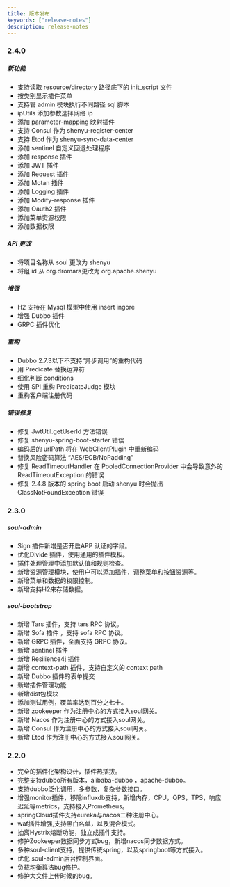 ```yaml
---
title: 版本发布
keywords: ["release-notes"]
description: release-notes
---
```


### 2.4.0

##### 新功能
- 支持读取 resource/directory 路径底下的 init_script 文件
- 按类别显示插件菜单
- 支持管 admin 模块执行不同路径 sql 脚本
- ipUtils 添加参数选择网络 ip
- 添加 parameter-mapping 映射插件
- 支持 Consul 作为 shenyu-register-center
- 支持 Etcd 作为 shenyu-sync-data-center
- 添加 sentinel 自定义回退处理程序
- 添加 response 插件
- 添加 JWT 插件
- 添加 Request 插件
- 添加 Motan 插件
- 添加 Logging 插件
- 添加 Modify-response 插件
- 添加 Oauth2 插件
- 添加菜单资源权限
- 添加数据权限

##### API 更改

- 将项目名称从 soul 更改为 shenyu
- 将组 id 从 org.dromara更改为 org.apache.shenyu

##### 增强

- H2 支持在 Mysql 模型中使用 insert ingore
- 增强 Dubbo 插件
- GRPC 插件优化

##### 重构

- Dubbo 2.7.3以下不支持“异步调用”的重构代码
- 用 Predicate 替换运算符
- 细化判断 conditions 
- 使用 SPI 重构 PredicateJudge 模块
- 重构客户端注册代码

##### 错误修复

- 修复 JwtUtil.getUserId 方法错误
- 修复 shenyu-spring-boot-starter 错误
- 编码后的 urlPath 将在 WebClientPlugin 中重新编码
- 替换风险密码算法 “AES/ECB/NoPadding”
- 修复 ReadTimeoutHandler 在 PooledConnectionProvider 中会导致意外的 ReadTimeoutException 的错误
- 修复 2.4.8 版本的 spring boot 启动 shenyu 时会抛出 ClassNotFoundException 错误

### 2.3.0

##### soul-admin

- Sign 插件新增是否开启APP 认证的字段。
- 优化Divide 插件，使用通用的插件模板。
- 插件处理管理中添加默认值和规则检查。
- 新增资源管理模块，使用户可以添加插件，调整菜单和按钮资源等。
- 新增菜单和数据的权限控制。
- 新增支持H2来存储数据。

##### soul-bootstrap

- 新增 Tars 插件，支持 tars RPC 协议。
- 新增 Sofa 插件 ，支持 sofa RPC 协议。
- 新增 GRPC 插件，全面支持 GRPC 协议。
- 新增 sentinel 插件
- 新增 Resilience4j 插件
- 新增 context-path 插件，支持自定义的 context path
- 新增 Dubbo 插件的表单提交
- 新增插件管理功能
- 新增dist包模块
- 添加测试用例，覆盖率达到百分之七十。
- 新增 zookeeper 作为注册中心的方式接入soul网关。
- 新增 Nacos 作为注册中心的方式接入soul网关。
- 新增 Consul 作为注册中心的方式接入soul网关。
- 新增 Etcd 作为注册中心的方式接入soul网关。

### 2.2.0

- 完全的插件化架构设计，插件热插拔。
- 完整支持dubbo所有版本，alibaba-dubbo ，apache-dubbo。
- 支持dubbo泛化调用，多参数，复杂参数接口。
- 增强monitor插件，移除influxdb支持，新增内存，CPU，QPS，TPS，响应迟延等metrics，支持接入Prometheus。
- springCloud插件支持eureka与nacos二种注册中心。
- waf插件增强,支持黑白名单，以及混合模式。
- 抽离Hystrix熔断功能，独立成插件支持。
- 修护Zookeeper数据同步方式bug，新增nacos同步数据方式。
- 多种soul-client支持，提供传统spring，以及springboot等方式接入。
- 优化 soul-admin后台控制界面。
- 负载均衡算法bug修护。
- 修护大文件上传时候的bug。
